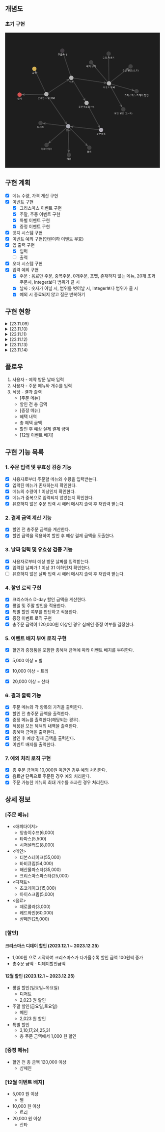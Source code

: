 ## 개념도

### 초기 구현
![img.png](img.png)


## 구현 계획
- [x] 메뉴 수량, 가격 계산 구현
- [x] 이벤트 구현
  - [x] 크리스마스 이벤트 구현
  - [x] 주말, 주중 이벤트 구현
  - [x] 특별 이벤트 구현
  - [x] 증정 이벤트 구현
- [x] 뱃지 시스템 구현
- [x] 이벤트 예외 구현(만원이하 이벤트 무효)
- [x] 입 출력 구현 
  - [x] 입력
  - [ ] 출력
- [x] 오더 시스템 구현
- [x] 입력 예외 구현
  - [x] 주문 : 음료만 주문, 중복주문, 0개주문, 포맷, 존재하지 않는 메뉴, 20개 초과 주문시, Integer보다 범위가 클 시
  - [x] 날짜 : 숫자가 아닐 시, 범위를 벗어날 시, Integer보다 범위가 클 시
  - [x] 예외 시 종료되지 않고 질문 반복하기
## 구현 현황

<details>
<summary>(23.11.09)</summary> 

- [x] 개념도 설계 및 구현계획 작성 
- [x] 음식,주문, 주문목록, 주문메뉴 구현
- [x] 테스트 코드 구현
  - 음식 : 문자열로 Enum 반환 검증
  - 주문메뉴 : 메뉴가격, 문자열로 주문메뉴 반환 검증
  - 주문목록 : 총 가격 반환 검증 
- [x] 문자열로 Enum 반환 방식 변경
  - interface 내부에 hashMap 인스턴스로 구현
    - 문제점
      - 초기화 되지 않으면 값을 찾을수 없는 문제가 존재
      - 또한 MenuItem 에서 바로 hashMap 접근 가능한 문제가 존재
    - 해결
      - hashMap 을 가지는 유틸리티 클레스인 MenuList 추가
        - 정적 초기화를 사용하여 MenuList가 실행 될 때 음식메뉴들을 전부 저장하도록 구현
        - 정적 초기화를 사용하면 해당 객체를 최초 호출하여 JVM 에 로드될 때 메뉴 리스트를 초기화 함.
- 배운점
  - 정적 초기화 : static {} 
    - 해당 클래스가 처음으로 JVM에 로드 될 때 실행된다.
    - 애플리케이션이 구동되는 과정 중에 특정 클래스가 처음 사용되면, JVM은 그 클래스를 메모리에 로드하고 정적 초기화 블록을 실행한다.
    - 이후에는 추가적인 정적 초기화가 발생하지 않는다.
    - 클래스의 코드가 실행 될 때 로드되므로, 정적 초기화 블록도 그 시점에 실행된다. 
    - 이러한 메커니즘을 Lazy Loading(지연로딩), 또는 Class Loading on Demand 라고 한다.
    
  - lazy loading(지연로딩)
    - JPA 에서만 사용하는 용어인줄 알았으나, 프로그래밍 전반에 걸쳐 사용되는 용어라는것을 배움
    - 필요할 때까지 데이터나 객체의 로드를 연기하는 기법
    - JVM의 기본 동작. 기본값
    - 메모리 사용을 최적화하고, 애플리케이션의 시작 시간을 단축하며, 불필요한 계산을 방지한다.
    - Java의 경우에도, 클래스가 사용되기 전까지는 로딩을 연기한다.
    - 지연 초기화라는 비슷한 용어가 존재하나 다른 개념이다.
    
  - lazy initialization(지연 초기화)
    - 객체가 실제로 사용될 때까지 연기하는 디자인 패턴
    - 개발자가 명시적으로 구현해야 함
    - 리소스가 많이 소모되는 객체 생성을 최적화 하는데 사용
    - 객체가 필요할 때까지 인스턴스화를 연기하여 불필요한 메모리 사용을 줄이고, 초기화에 소요되는 비용을 절약
    
  - 유틸 클레스의 초기화 시점
    - 이전에는 단순히 애플리케이션이 실행 될 때 static 필드에 존재하는 클래스는 전부 초기화가 진행되는줄 알았으나, 지연로딩으로 인하여 해당 클래스에 접근하는 시점에 초기화 된다는것을 학습 
    
  - ConcurrentHashMap 의 필요 시점
    - 애플리케이션 런타임 중에 데이터가 추가되거나 삭제되는 중 동적이 변경이 발생할 때 사용한다.
    - MenuList가 현재는 변경 없이 읽기만 지원하므로 HashMap 만으로도 충분하다.
    
  - JVM의 로드과정 : 모든 클래스 로더는 클래스 로딩 및 초기화 과정을 거친다.
    - 1. 클래스 로더(Class Loaders) : 애플리케이션 실행 시 필요한 클래스를 로드하는 역할을 한다. 모든 클래스들이 필수적으로 로드되는것이 아니며, 모든것들은 필요할 때 로드된다.
      - 부트 스트랩 클래스 로더 : 자바 핵심 API들을 로드 ex) java.lang.Object
      - 확장 클래스 로더 : 표준 자바 API 확장 클래스들을 로드 ex) Java Cryptography Extension(JCE)
      - 시스템 클래스 로더 : 개발자가 작성한 클래스 및 사용자 지정경로에 있는 클래스 로드 ex)Spring Framework, JPA 등
    - 2. 클래스 로딩 및 초기화 : 클래스가 실제로 사용될 때까지 로딩 및 초기화가 연기된다.
      - 로딩 : 클래스 로더가 클래스를 메모리에 로드한다.
      - 링킹 : 로드된 클래스가 검증되고, 클래스 변수(static variables)에 메모리가 할당되며, 참조가 해석된다.
      - 초기화 : 클래스가 실제로 사용될 때 클래스 변수가 최종 값을 할당받고, 초기화 블록이 실행된다. 초기화 순서는 정적 필드와 블록이 먼저, 그 다음에 인스턴스 필드와 생성자가 실행된다.
    
</details>



<details>
<summary>(23.11.10)</summary>

- [x] 크리스마스 디데이 이벤트 구현
  - 이벤트 기간을 생성자 파라미터로 설정해 확장성 있게 설계하려 시도
  - ChronoUnit 사용하여 로직구현
- [x] 평일 할인 이벤트 구현
  - ```LocalDate.getDayOfWeek``` 를 사용하여 평일을 구하는 로직 구현
- [x] 주말 할인 이벤트 구현
- [x] 샴페인 증정 이벤트 구현
- [x] 인터페이스 메서드가 증가함에 따라 오버로딩이 아닌 각자의 메서드명을 설정
- [x] 특별 할인 이벤트 구현
- [x] 최상위 WooWaEvent 인터페이스를 상속하는 종목별 이벤트 인터페이스 구현
- [x] 각각의 구현 이벤트 클래스 파라미터로 기간,상품,할인율 등 스스로 결정할수있게 구현
- [x] 한달, 특정일, 특정주, 만큼의 기한을 생성할수있는 EventPeriod 구현
- [x] WeekDiscountEvent 주말(토,일) -> 주말(금,토)로 변경
- [x] 이벤트핸들러 구현

- [x] WooWaEvent 내부 메서드에 대한 고민
  - 이벤트 로직을 실행하는 ```execute()```
  - 이벤트 기간인지 확인하는 ```isEventActivate()```
  - 크리스마스 이벤트를 보면 어차피 ```isEventActivate()```는 ```execute()``` 시 포함되는데 public으로 둘 필요가 있을까?
    - ```isEventActivate()```를 private로 변경했을 때 예상
      - 캡슐화 원칙을 유지하여 객체 내 데이터를 외부에 노출하지 아니한다.
    - ```isEventActivate()```를 private로 변경했을 때 고민
      - 추후 어떤 로직(ex: 이벤트의 활성/비활성 상태를 확인하고 실행하는 로직)이 구현될지 몰라 섣불리 변경하기가 고민된다.
      - private로 구현해야한다면 다른 이벤트 클래스에 일일이 코드를 적어야한다
    - ```isEventActivate()```를 유틸클래스로 따로 추출했을 때 고민
      - 그렇다면 결국 interface에서 시작날짜와 종료날짜를 가져와야하므로, 코드는 복잡해지고, 이전보다 데이터도 외부에 더 자세히 노출된다.
    - 결론
      - 인터페이스에 ```isEventActivate()```를 사용하는것이 설계를 더 단순화하고, 내부정보를 덜 노출하며, 추후 확장성도 있다고 생각한다.
- [x] 크리스마스디데이할인 이벤트와 다른 이벤트들을 인터페이스로 묶는것에 대한 고민
  - 현재 인터페이스에서 ```execute()```가 받는 파라미터는 LocalDate 하나 뿐인데, 다른 로직들은 orderMenu를 추가적으로 받아야 한다.
    - 그냥 오버로딩해서 받아버리면 쉬울 일이지만, 의미없는 메서드가 생성되어버린다.
  - 해결방안
    1. LocalDate, OrderMenu를 새로운 클래스로 감싸 파라미터로 받는 방법.
       - 장점 : 미래에 파라미터에 추가 정보가 필요한 경우, 쉽게 확장이 가능하다.
       - 단점 : 매개변수를 전달하기 전에, 객체를 생성하여 전달하여야 한다. 코드가 약간 복잡해진다. 또한 크리스마스 할인의 경우 필요없는 OrderMenu 데이터까지 전송된다.
    2. default 메서드를 사용하여 ```isEventActivate()```를 오버로딩하고 둘다 default 메서드로 만드는 방법.
       - 장점 : 기존의 크리스마스 이벤트 클래스에 영향을 미치지 않으면서 새로운 메서드를 추가할 수 있다.
       - 단점 : default 메서드가 많아질수록 인터페이스가 더 복잡해진다.
  - 결론
    - 1번의 경우, 확장성이 좋다는 장점이 있으나, 이를 래핑할 경우 어떤 직관적으로 코드의 역할을 인지할수 없어 보인다.
    - 2번의 경우, 추가적인 메서드가 생길수록 인터페이스가 더 복잡해진다는 단점이 있으나, 현재까지의 이벤트와, 앞으로 이벤트를 생각하더라도, 파라미터가 크게 추가되지는 않아보인다. 또한 기존 코드에 영향이 없다는것이 큰 메리트다.
    - default 메서드를 사용하기로 결정
- [x] 이벤트들의 확장성에 대한 고민
  - 크리스마스 이벤트를 제외한 모든 이벤트들은 재사용 가능성이 높고 언제든 항목들이 바뀔 수 있다고 예상된다. (다음엔 주말에 음료를 할인한다던지)
    - 1월에 또 이벤트를 한다면, 기존의 이벤트들을 재사용 해야할 가능성도 존재하므로 결국 유지보수가 용이한 구조여야 한다. 
    - 그렇다면 확장성을 위해 이벤트들의 구조를 변경해야한다.
  - 구현방안
    - 주말, 주중 할인 이벤트의 경우
      - 할인 음식을 쉽게 지정할 수 있도록 변경
      - 할인 가격을 쉽게 지정할 수 있도록 변경
    - 상품 증정 이벤트의 경우
      - 최소 금액을 쉽게 지정할 수 있도록 변경
      - 증정 음식을 쉽게 지정할 수 있도록 변경
    - 특정 날짜 이벤트의 경우
      - 할인 금액을 쉽게 지정할 수 있도록 변경
      - 날짜를 쉽게 지정할 수 있도록 변경
  - 결론
    - 파라미터를 추가한다. ex) 예약일, 오더메뉴, 할인음식, 할인가격
    - 래핑 클레스를 만든다.
      - 크리스마스 이벤트 이후 새해 이벤트를 한다고 하였으니 EventPeriod를 기념일마다 정적팩터리 메서드로 생성할수있도록  구현
    - 최상위 이벤트 인터페이스를 확장한 증정, 주말/주중, 특별 이벤트 인터페이스를 구현하여 각자 구현한다. 
      - default 메서드도 제거되어 필요없는 메서드를 숨길 수 있다.
  - [x] 이벤트 핸들러 구현 문제
    - 현재 문제점
      - 모든 이벤트들을 관리하는 WooWaEventHandler를 구현하였으나, 음식종류 당 할인과, 전체 할인이 섞여있는 문제
    - 시도
      - 개별 계산 로직(주중,주말 음식들을 메인인지, 음료인지 확인)들을 orderMenu, Orders 에서 계산하여 수량을 반환
      - 반환한 해당 수량들을 주중, 주말 이벤트에서 받아 할인가 계산
      - 추가 문제 발생
        - 주중,주말 이벤트를 리펙토링하면서 생성자 파라미터로 원하는 할인 대상으로 지정하려 했으나, MainMenu.values() 만가능한 문제
      - 결론
        - MainMenu[], DessertMenu[] 를 파라미터로 받아 구현.

- 배운점
  - ChronoUnit
    - 날짜 및 시간을 측정하는 단위를 나타내는 열거형
    - ```ChrononUtit.DAYS.between(localDate1, localDate2)``` 를 이용하면 경과일수를 구할 수 있다. 
  - ```LocalDate.getDayOfWeek```
    - 원하는 날짜의 요일을 추출할 수 있다.
  
  - Stream.Builder<T>();
    - Stream<T> 인스턴스를 생성하는 데 사용된다.
</details>

<details>
<summary>(23.11.11)</summary>

- [x] 12월 이벤트 관련 enum 구현
- [x] 혜텍 관련 enum 구현
- [x] 뱃지 매니저 구현
- [x] 오더 시스템 구현
- [x] 만원 이하 결제 시 혜택 x 구현
- [x] 문자열을 추출하여 주문으로 만들기 구현

- 배운점
  - ```hashSet```의 비교 로직을 변경하기 위해서는 ```equals()``` 뿐만 아니라 ```hashCode()```도 로직을 수정해야 한다.
  - 결국 ```hashSet```은 ```hashCode()```를 기반으로 저장하기 때문에 ,동일한 ```hashCode()``` 일 때에, 같은 버킷 내에 ```equals()``` 동등성을 비교하기 때문이다.
</details>

<details>
<summary>(23.11.12)</summary>

- [x] 동일메뉴, 음료만주문, 0개주문, 수량에 문자열, 존재하지 않는 메뉴, 20개 초과 주문시 예외 검증
- [x] 날짜 관련 예외 검증
- [x] 오더 오더 시스템 구현
- [x] 유저인터페이스 임시 구현
- [x] 출력 시 할인이 포함되지 않으면 표시하지 않게 구현

- [x] hashMap에서 없는 단어를 입력해도 나오는 예외가 없는 문제
  - 왜 hashMap에서 없는 키값을 입력해도 반환값이 나올까?
    - hashMap은 기본적으로 null을 반환한다. 이를 제어하려면 추가적인 작업이 필요하다. 또한, null이 아닌 다른 처리를 위한 메서드도 존재한다.
    - ```map.containsKey("key")``` : 키값이 존재할 때와 그렇지 않을 때를 설정한다.
    - ```map.getOrDefault("key",return)``` : 특정 키를 입력했을 때 원하는 반환을 설정한다. 하지만 반환에 예외를 던질 수 없다.
    - hashMap 반환이 null인 경우를 예외로 잡아 처리한다.
  - 해결방안
    - ```map.containsKey("key")``` 를 사용하여 예외를 추가한다. 
      - null을 반환하는 경우에 대한 예외처리도 가능하나, 이런 예외는 특정값에 대한 예외지만, containsKey는 map에 키가 존재하지 않는지에 확인하는것에 대한 의도가 분명하므로 ```map.containsKey("key")```를 사용했다.

- [x] 특정 종류의 음식을 주문하면 예외를 발생시켜야하는 문제 
  - 그렇다면 특정 종류만 주문할 때 예외를 발생시키고자 한다면 어떤 로직을 짜야할까?
    - 반환형의 인스턴스가 내가 특정한 반환형의 인스턴스인지 비교한다.
    - 이는 특정 종류를 주문할때마다 예외를 발생시키면 안되므로, Set<Order> 에서 예외를 처리한다.
  
- [x] 주문 예외처리 이후 이벤트 관리 테스트에서 테스트 실패 발생
  - 문제
    - 상품명을 받아와 Enum으로 반환하는 과정에서 null 이 발생하여 예외가 발생
  - 해결방안
    - 없음을 의미하는 NONE Enum을 구현하여 반환하게끔 설정
      - 단지 없음을 의미하는 Enum이 MenuItem이라는 인터페이스를 implement 하는것이 옳은가?
    - 로직 자체를 Enum이 아닌 상품명만 반환하도록 설정
      - 이렇게 되면 증정품에 대한 가격을 할인하는 내역에 대한 코드의 수정이 필요하게 된다.
  - 해결
    - 증정 여부를 문자열대신 Enum으로 반환하게 설정
    - Menuitem을 상속받은 None 추가

- 배운점 
  - HashMap
    -존재하지 않는 키를 이용하여 값을 요청하면 null을 반환한다.
    - 존재하지 않을 때의 예외를 추가적으로 설정해야한다.
      - ```map.containsKey("key")``` : 키의 존재여부를 확인한다.
      - ```map.getOrDefault("key",return)``` : 키가 존재하지 않을 시, 원하는 값을 리턴한다.
</details>

<details>
<summary>(23.11.13)</summary>
- [ ] 할인 혜택에 증정품이 존재하면 내역 추가 
- [ ] 증정 이벤트에서 수량을 지정할 수 있도록 수정

- [ ] 할인 혜택에 증정품 추가 시 문제
  - 문제점
    - Events 라는 인터페이스로 묶은 이벤트명을 묶어놓은 Enum들만 현재 들어가게 되어있다.
    - 허나 상품은 Events 하위가 아니라 MenuItem 하위이다.
    - 상품과 이벤트는 구분이 명확하기에 하나의 인터페이스로 몰아서 합치기가 애매하다.
  - 해결 방안
    1. MenuItem과, Events가 상속할수 있는 상위 인터페이스를 만들고, OneEventResult의 파라미터로 한다.
    2. List<OneEventResult> 에 넣으려 하지 말고, 이들 출력 이후에 수동으로 증정품을 출력한다.
    3. 래퍼 클래스를 생성하여 이벤트와 증정품을 감싼다. - 하지만 이미 많은 래퍼 클래스가 존재하므로 복잡성이 더욱 증가하게된다.
    4. OneEventResult 인스턴스 변수를 파라미터에서 그대로 받는것이 아니라 가공해서 래퍼 클래스를 만들고, 그것을 변수로 받는다. 
  - 결정 
    - OneEventResult를 구성하는것은, 이벤트 enum과, 할인혜택인데, 이 enum은 사실 이름으로써의 역할 외에는 없다.
    - 변수타입을 Events 에서 String 으로 변환하여 이름과 할인가만 받도록 로직을 변경한다.

- 배운점
  - Stream 
    - Stream 객체는 불변 리스트를 수정 할 수 있는데, 이는 사실 수정한다기보다는 새로운 list를 만드는것이다.
  - 
</details>

<details>
<summary>(23.11.14)</summary>
</details>

## 플로우
1. 사용자 - 예약 방문 날짜 입력
2. 사용자 - 주문 메뉴와 개수를 입력
3. 식당 - 결과 출력
   - [주문 메뉴] 
   - 할인 전 총 금액
   - [증정 메뉴]
   - 혜택 내역
   - 총 혜택 금액
   - 할인 후 예상 실제 결제 금액 
   - [12월 이벤트 배지]

## 구현 기능 목록

### 1. 주문 입력 및 유효성 검증 기능

-[x] 사용자로부터 주문할 메뉴와 수량을 입력받는다.
-[x] 입력된 메뉴가 존재하는지 확인한다.
-[x] 메뉴의 수량이 1 이상인지 확인한다.
-[x] 메뉴가 중복으로 입력되지 않았는지 확인한다.
-[x] 유효하지 않은 주문 입력 시 에러 메시지 출력 후 재입력 받는다.

### 2. 결제 금액 계산 기능

-[x] 할인 전 총주문 금액을 계산한다.
-[x] 할인 금액을 적용하여 할인 후 예상 결제 금액을 도출한다.

### 3. 날짜 입력 및 유효성 검증 기능

-[x] 사용자로부터 예상 방문 날짜를 입력받는다.
-[x] 입력된 날짜가 1 이상 31 이하인지 확인한다.
-[ ] 유효하지 않은 날짜 입력 시 에러 메시지 출력 후 재입력 받는다.

### 4. 할인 로직 구현

-[x] 크리스마스 D-day 할인 금액을 계산한다.
-[x] 평일 및 주말 할인을 적용한다.
-[x] 특별 할인 여부를 판단하고 적용한다.
-[x] 증정 이벤트 로직 구현
-[x] 총주문 금액이 120,000원 이상인 경우 샴페인 증정 여부를 결정한다.

### 5. 이벤트 배지 부여 로직 구현

-[x] 할인과 증정품을 포함한 총혜택 금액에 따라 이벤트 배지를 부여한다.
-[x] 5,000 이상 = 별
-[x] 10,000 이상 = 트리
-[x] 20,000 이상 = 산타


### 6. 결과 출력 기능

-[x] 주문 메뉴와 각 항목의 가격을 출력한다.
-[x] 할인 전 총주문 금액을 출력한다.
-[x] 증정 메뉴를 출력한다(해당되는 경우).
-[x] 적용된 모든 혜택의 내역을 출력한다.
-[x] 총혜택 금액을 출력한다.
-[x] 할인 후 예상 결제 금액을 출력한다.
-[x] 이벤트 배지를 출력한다.

### 7. 예외 처리 로직 구현

-[x] 총 주문 금액이 10,000원 미만인 경우 예외 처리한다.
-[x] 음료만 단독으로 주문된 경우 예외 처리한다.
-[x] 주문 가능한 메뉴의 최대 개수를 초과한 경우 처리한다.

## 상세 정보
### [주문 메뉴]
- <애피타이저>
  - 양송이수프(6,000)
  - 타파스(5,500)
  - 시저샐러드(8,000)
- <메인>
  - 티본스테이크(55,000)
  - 바비큐립(54,000)
  - 해산물파스타(35,000)
  - 크리스마스파스타(25,000)
- <디저트>
  - 초코케이크(15,000)
  - 아이스크림(5,000)
- <음료>
  - 제로콜라(3,000)
  - 레드와인(60,000)
  - 샴페인(25,000)

### [할인]
#### 크리스마스 디데이 할인 (2023.12.1 ~ 2023.12.25)
- 1,000원 으로 시작하여 크리스마스가 다가올수록 할인 금액 100원씩 증가
- 총주문 금액 - 디데이할인금액

#### 12월 할인 (2023.12.1 ~ 2023.12.25)
- 평일 할인(일요일~목요일)
  - 디저트
  - 2,023 원 할인
- 주말 할인(금요일,토요일)
  - 메인
  - 2,023 원 할인
- 특별 할인
  - 3,10,17,24,25,31 
  - 총 주문 금액에서 1,000 원 할인


### [증정 메뉴]
- 할인 전 총 금액 120,000 이상
  - 샴페인

### [12월 이벤트 배지]
- 5,000 원 이상
  - 별
- 10,000 원 이상
  - 트리
- 20,000 원 이상
  - 산타
